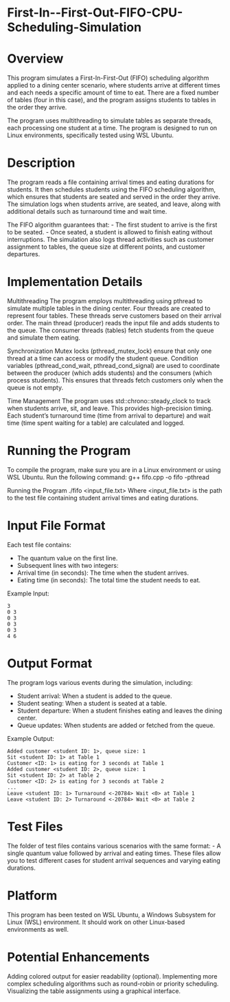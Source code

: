 # First-In--First-Out-FIFO-CPU-Scheduling-Simulation

# Overview
This program simulates a First-In-First-Out (FIFO) scheduling algorithm applied to a dining center scenario, where students
arrive at different times and each needs a specific amount of time to eat. There are a fixed number of tables (four in this case),
and the program assigns students to tables in the order they arrive.

The program uses multithreading to simulate tables as separate threads, each processing one student at a time.
The program is designed to run on Linux environments, specifically tested using WSL Ubuntu.

# Description
The program reads a file containing arrival times and eating durations for students. It then schedules students using the
FIFO scheduling algorithm, which ensures that students are seated and served in the order they arrive. 
The simulation logs when students arrive, are seated, and leave, along with additional details such as
turnaround time and wait time.

The FIFO algorithm guarantees that:
    - The first student to arrive is the first to be seated.
    - Once seated, a student is allowed to finish eating without interruptions.
The simulation also logs thread activities such as customer assignment to tables, the queue size at different points,
and customer departures.

# Implementation Details

Multithreading
The program employs multithreading using pthread to simulate multiple tables in the dining center.
Four threads are created to represent four tables. These threads serve customers based on their arrival order.
The main thread (producer) reads the input file and adds students to the queue.
The consumer threads (tables) fetch students from the queue and simulate them eating.

Synchronization
Mutex locks (pthread_mutex_lock) ensure that only one thread at a time can access or modify the student queue.
Condition variables (pthread_cond_wait, pthread_cond_signal) are used to coordinate between the producer
(which adds students) and the consumers (which process students). This ensures that threads fetch customers 
only when the queue is not empty.

Time Management
The program uses std::chrono::steady_clock to track when students arrive, sit, and leave. This provides high-precision timing.
Each student’s turnaround time (time from arrival to departure) and wait time (time spent waiting for a table) are
calculated and logged.

# Running the Program

To compile the program, make sure you are in a Linux environment or using WSL Ubuntu. Run the following command:
g++ fifo.cpp -o fifo -pthread

Running the Program
./fifo <input_file.txt>
Where <input_file.txt> is the path to the test file containing student arrival times and eating durations.

# Input File Format
Each test file contains:

  - The quantum value on the first line.
  - Subsequent lines with two integers:
  - Arrival time (in seconds): The time when the student arrives.
  - Eating time (in seconds): The total time the student needs to eat.

Example Input:

    3
    0 3
    0 3
    0 3
    0 3
    4 6

# Output Format
The program logs various events during the simulation, including:

  - Student arrival: When a student is added to the queue.
  - Student seating: When a student is seated at a table.
  - Student departure: When a student finishes eating and leaves the dining center.
  - Queue updates: When students are added or fetched from the queue.

Example Output:

    Added customer <student ID: 1>, queue size: 1
    Sit <student ID: 1> at Table 1
    Customer <ID: 1> is eating for 3 seconds at Table 1
    Added customer <student ID: 2>, queue size: 1
    Sit <student ID: 2> at Table 2
    Customer <ID: 2> is eating for 3 seconds at Table 2
    ...
    Leave <student ID: 1> Turnaround <-20784> Wait <0> at Table 1
    Leave <student ID: 2> Turnaround <-20784> Wait <0> at Table 2

# Test Files
The folder of test files contains various scenarios with the same format:
    - A single quantum value followed by arrival and eating times.
These files allow you to test different cases for student arrival sequences and varying eating durations.

# Platform
This program has been tested on WSL Ubuntu, a Windows Subsystem for Linux (WSL) environment. It should work on other Linux-based environments as well.

# Potential Enhancements
Adding colored output for easier readability (optional).
Implementing more complex scheduling algorithms such as round-robin or priority scheduling.
Visualizing the table assignments using a graphical interface.
